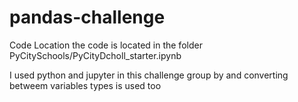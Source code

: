 # pandas-challenge
Code Location
the code is located in the folder PyCitySchools/PyCityDcholl_starter.ipynb


I used python and jupyter in this challenge
group by and converting betweem variables types is used too
